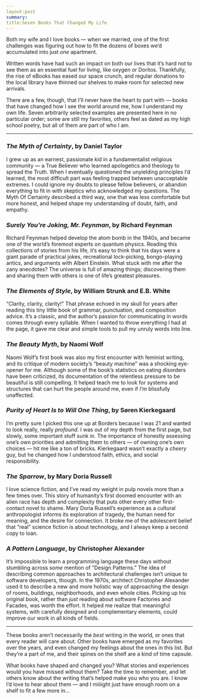 ```yaml
---
layout:post
summary:
title:Seven Books That Changed My Life
---
```


Both my wife and I love books — when we married, one of the first challenges was figuring out how to fit the dozens of boxes we’d accumulated into just _one_ apartment.

Written words have had such an impact on both our lives that it’s hard not to see them as an essential fuel for living, like oxygen or Doritos. Thankfully, the rise of eBooks has eased our space crunch, and regular donations to the local library have thinned our shelves to make room for selected new arrivals.

There are a few, though, that I’ll never have the heart to part with — books that have changed how I see the world around me, how I understand my own life. Seven arbitrarily selected examples are presented here in no particular order; some are still my favorites, others feel as dated as my high school poetry, but all of them are part of who I am.

* * *

### _The Myth of Certainty_, by Daniel Taylor

I grew up as an earnest, passionate kid in a fundamentalist religious community — a True Believer who learned apologetics and theology to spread the Truth. When I eventually questioned the unyielding principles I’d learned, the most difficult part was feeling trapped between unacceptable extremes. I could ignore my doubts to please fellow believers, or abandon everything to fit in with skeptics who acknowledged my questions. The Myth Of Certainty described a third way, one that was less comfortable but more honest, and helped shape my understanding of doubt, faith, and empathy.

### _Surely You’re Joking, Mr. Feynman_, by Richard Feynman

Richard Feynman helped develop the atom bomb in the 1940s, and became one of the world’s foremost experts on quantum physics. Reading this collections of stories from his life, it’s easy to think that his days were a giant parade of practical jokes, recreational lock-picking, bongo-playing antics, and arguments with Albert Einstein. What stuck with me after the zany anecdotes? The universe is full of amazing things; discovering them and sharing them with others is one of life’s greatest pleasures.

### _The Elements of Style_, by William Strunk and E.B. White

“Clarity, clarity, clarity!” That phrase echoed in my skull for years after reading this tiny little book of grammar, punctuation, and composition advice. It’s a classic, and the author’s passion for communicating in words comes through every syllable. When I wanted to throw everything I had at the page, it gave me clear and simple tools to pull my unruly words into line.

### _The Beauty Myth_, by Naomi Wolf

Naomi Wolf’s first book was also my first encounter with feminist writing, and its critique of modern society’s “beauty machine” was a shocking eye-opener for me. Although some of the book’s statistics on eating disorders have been criticized, its documentation of the relentless pressure to be beautiful is still compelling. It helped teach me to look for systems and structures that can hurt the people around me, even if _I’m_ blissfully unaffected.

### _Purity of Heart Is to Will One Thing_, by Søren Kierkegaard

I’m pretty sure I picked this one up at Borders because I was 21 and wanted to look really, really _profound_. I was out of my depth from the first page, but slowly, some important stuff sunk in. The importance of honestly assessing one’s own priorities and admitting them to others — of owning one’s own choices — hit me like a ton of bricks. Kierkegaard wasn’t exactly a _cheery_ guy, but he changed how I understood faith, ethics, and social responsibility.

### _The Sparrow_, by Mary Doria Russell

I love science fiction, and I’ve read my weight in pulp novels more than a few times over. This story of humanity’s first doomed encounter with an alien race has depth and complexity that puts other every other first-contact novel to shame. Mary Doria Russell’s experience as a cultural anthropologist informs its exploration of tragedy, the human need for meaning, and the desire for connection. It broke me of the adolescent belief that “real” science fiction is about technology, and I always keep a second copy to loan.

### _A Pattern Language_, by Christopher Alexander

It’s impossible to learn a programming language these days without stumbling across _some_ mention of “Design Patterns.” The idea of describing common approaches to architectural challenges isn’t unique to software developers, though. In the 1970s, architect Christopher Alexander used it to describe a new and more holistic way of approaching the design of rooms, buildings, neighborhoods, and even whole cities. Picking up his original book, rather than _just_ reading about software Factories and Facades, was worth the effort. It helped me realize that meaningful systems, with carefully designed and complementary elements, could improve our work in all kinds of fields.

* * *

These books aren’t necessarily the _best_ writing in the world, or ones that every reader will care about. Other books have emerged as my favorites over the years, and even changed my feelings about the ones in this list. But they’re a part of me, and their spines on the shelf are a kind of time capsule.

What books have shaped and changed you? What stories and experiences would you have missed without them? Take the time to remember, and let others know about the writing that’s helped make you who you are. I know I’d love to hear about them — and I miiiight just have enough room on a shelf to fit a few more in…